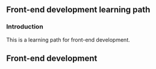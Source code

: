 ## Front-end development learning path

### Introduction

This is a learning path for front-end development.

## Front-end development